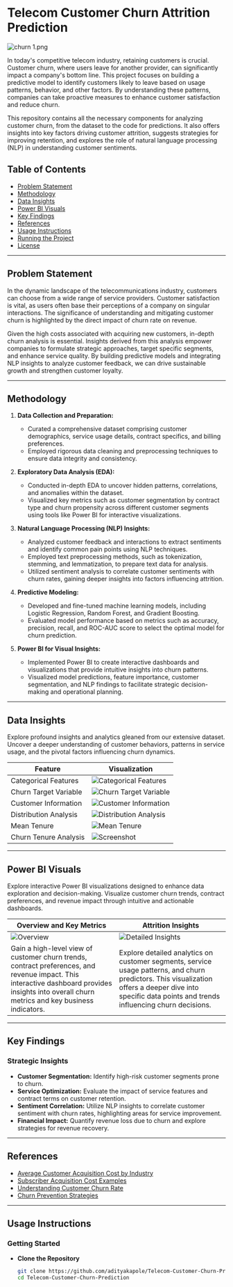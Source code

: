 # Telecom Customer Churn Attrition Prediction

![churn 1.png](https://miro.medium.com/v2/resize:fit:1024/1*TgciopaOk-C8fwtPmmet3w.png)

In today's competitive telecom industry, retaining customers is crucial. Customer churn, where users leave for another provider, can significantly impact a company's bottom line. This project focuses on building a predictive model to identify customers likely to leave based on usage patterns, behavior, and other factors. By understanding these patterns, companies can take proactive measures to enhance customer satisfaction and reduce churn.

This repository contains all the necessary components for analyzing customer churn, from the dataset to the code for predictions. It also offers insights into key factors driving customer attrition, suggests strategies for improving retention, and explores the role of natural language processing (NLP) in understanding customer sentiments.

## Table of Contents
- [Problem Statement](#problem-statement)
- [Methodology](#methodology)
- [Data Insights](#data-insights)
- [Power BI Visuals](#power-bi-visuals)
- [Key Findings](#key-findings)
- [References](#references)
- [Usage Instructions](#usage-instructions)
- [Running the Project](#running-the-project)
- [License](#license)

---

## Problem Statement

In the dynamic landscape of the telecommunications industry, customers can choose from a wide range of service providers. Customer satisfaction is vital, as users often base their perceptions of a company on singular interactions. The significance of understanding and mitigating customer churn is highlighted by the direct impact of churn rate on revenue. 

Given the high costs associated with acquiring new customers, in-depth churn analysis is essential. Insights derived from this analysis empower companies to formulate strategic approaches, target specific segments, and enhance service quality. By building predictive models and integrating NLP insights to analyze customer feedback, we can drive sustainable growth and strengthen customer loyalty.

---

## Methodology

1. **Data Collection and Preparation:**
   - Curated a comprehensive dataset comprising customer demographics, service usage details, contract specifics, and billing preferences.
   - Employed rigorous data cleaning and preprocessing techniques to ensure data integrity and consistency.

2. **Exploratory Data Analysis (EDA):**
   - Conducted in-depth EDA to uncover hidden patterns, correlations, and anomalies within the dataset.
   - Visualized key metrics such as customer segmentation by contract type and churn propensity across different customer segments using tools like Power BI for interactive visualizations.

3. **Natural Language Processing (NLP) Insights:**
   - Analyzed customer feedback and interactions to extract sentiments and identify common pain points using NLP techniques.
   - Employed text preprocessing methods, such as tokenization, stemming, and lemmatization, to prepare text data for analysis.
   - Utilized sentiment analysis to correlate customer sentiments with churn rates, gaining deeper insights into factors influencing attrition.

4. **Predictive Modeling:**
   - Developed and fine-tuned machine learning models, including Logistic Regression, Random Forest, and Gradient Boosting.
   - Evaluated model performance based on metrics such as accuracy, precision, recall, and ROC-AUC score to select the optimal model for churn prediction.

5. **Power BI for Visual Insights:**
   - Implemented Power BI to create interactive dashboards and visualizations that provide intuitive insights into churn patterns.
   - Visualized model predictions, feature importance, customer segmentation, and NLP findings to facilitate strategic decision-making and operational planning.

---

## Data Insights

Explore profound insights and analytics gleaned from our extensive dataset. Uncover a deeper understanding of customer behaviors, patterns in service usage, and the pivotal factors influencing churn dynamics.

| Feature                                      | Visualization                                                                                       |
|----------------------------------------------|-----------------------------------------------------------------------------------------------------|
| Categorical Features                         | ![Categorical Features](https://github.com/MuhammadUmerKhan/Customer-Churn-Prediction-with-NLP-Insights/blob/main/insights/Categorical_feature.png)   |
| Churn Target Variable                        | ![Churn Target Variable](https://github.com/MuhammadUmerKhan/Customer-Churn-Prediction-with-NLP-Insights/blob/main/insights/churn_vs_not_churn.png)  |
| Customer Information                         | ![Customer Information](https://github.com/virajbhutada/Telecom-Customer-Churn-Prediction/assets/143819712/234d902f-f514-4d2f-b28a-6d5813c67909)   |
| Distribution Analysis                        | ![Distribution Analysis](https://github.com/virajbhutada/Telecom-Customer-Churn-Prediction/assets/143819712/e72dbd50-9c94-4c44-bf89-1b3baa090a64)   |
| Mean Tenure                                  | ![Mean Tenure](https://github.com/virajbhutada/Telecom-Customer-Churn-Prediction/assets/143819712/0f8feb7e-d723-4061-beb6-62275d6a54b9)         |
| Churn Tenure Analysis                        | ![Screenshot](https://github.com/virajbhutada/Telecom-Customer-Churn-Prediction/assets/143819712/5942dbb4-47c7-467e-a075-14dc47ca7572)          |

---

## Power BI Visuals

Explore interactive Power BI visualizations designed to enhance data exploration and decision-making. Visualize customer churn trends, contract preferences, and revenue impact through intuitive and actionable dashboards.

| Overview and Key Metrics | Attrition Insights |
|---------------|-------------|
| ![Overview](https://github.com/virajbhutada/Telecom-Customer-Churn-Prediction/assets/143819712/18855f1b-fefe-4317-bede-fb8219d67e9f) | ![Detailed Insights](https://github.com/virajbhutada/Telecom-Customer-Churn-Prediction/assets/143819712/7c068b03-4cdb-4659-b3e3-c15dc481cd59) |
| Gain a high-level view of customer churn trends, contract preferences, and revenue impact. This interactive dashboard provides insights into overall churn metrics and key business indicators. | Explore detailed analytics on customer segments, service usage patterns, and churn predictors. This visualization offers a deeper dive into specific data points and trends influencing churn decisions. |

---

## Key Findings

### Strategic Insights

- **Customer Segmentation:** Identify high-risk customer segments prone to churn.
- **Service Optimization:** Evaluate the impact of service features and contract terms on customer retention.
- **Sentiment Correlation:** Utilize NLP insights to correlate customer sentiment with churn rates, highlighting areas for service improvement.
- **Financial Impact:** Quantify revenue loss due to churn and explore strategies for revenue recovery.

---

## References

- [Average Customer Acquisition Cost by Industry](https://hockeystack.com/blog/average-customer-acquisition-cost-by-industry/)
- [Subscriber Acquisition Cost Examples](https://www.klipfolio.com/resources/kpi-examples/call-center/subscriber-acquisition-cost)
- [Understanding Customer Churn Rate](https://www.zendesk.com/in/blog/customer-churn-rate/#georedirect)
- [Churn Prevention Strategies](https://www.profitwell.com/customer-churn/churn-prevention)

---

## Usage Instructions

### Getting Started

- **Clone the Repository**

   ```bash
   git clone https://github.com/adityakapole/Telecom-Customer-Churn-Prediction.git
   cd Telecom-Customer-Churn-Prediction
